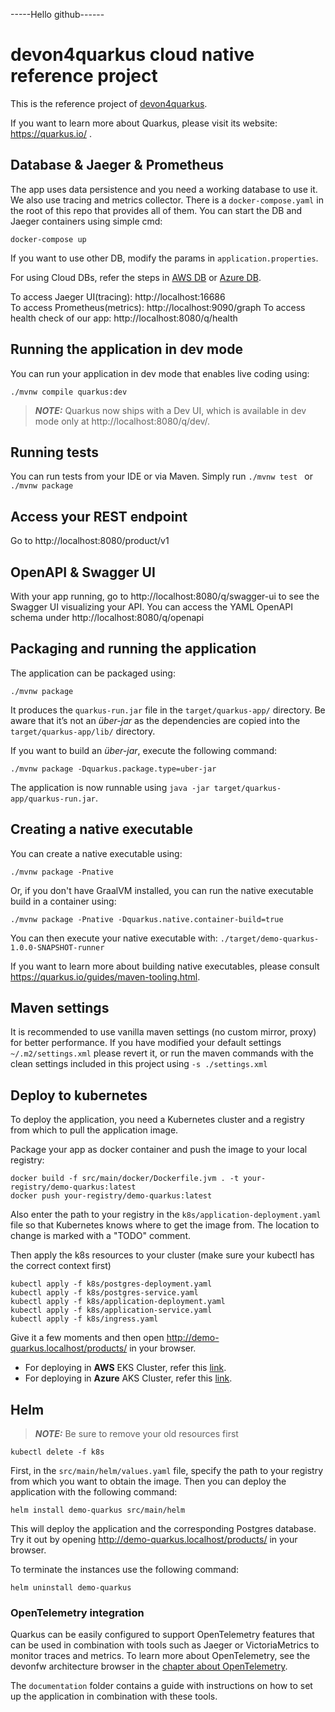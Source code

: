 -----Hello github------
# devon4quarkus cloud native reference project

This is the reference project of [devon4quarkus](https://github.com/devonfw/devon4quarkus).

If you want to learn more about Quarkus, please visit its website: https://quarkus.io/ .

## Database & Jaeger & Prometheus

The app uses data persistence and you need a working database to use it. We also use tracing and metrics collector.
There is a `docker-compose.yaml` in the root of this repo that provides all of them.
You can start the DB and Jaeger containers using simple cmd:
```
docker-compose up
```
If you want to use other DB, modify the params in `application.properties`. 

For using Cloud DBs, refer the steps in [AWS DB](https://github.com/devonfw-sample/devon4quarkus-reference/blob/master/documentation/aws-db-steps.asciidoc) or [Azure DB](https://github.com/devonfw-sample/devon4quarkus-reference/blob/master/documentation/azure-db-steps.asciidoc).

To access Jaeger UI(tracing): http://localhost:16686  
To access Prometheus(metrics): http://localhost:9090/graph
To access health check of our app: http://localhost:8080/q/health

## Running the application in dev mode

You can run your application in dev mode that enables live coding using:
```shell script
./mvnw compile quarkus:dev
```

> **_NOTE:_**  Quarkus now ships with a Dev UI, which is available in dev mode only at http://localhost:8080/q/dev/.

## Running tests

You can run tests from your IDE or via Maven. Simply run `./mvnw test ` or `./mvnw package`

## Access your REST endpoint

Go to http://localhost:8080/product/v1


## OpenAPI & Swagger UI

With your app running, go to http://localhost:8080/q/swagger-ui to see the Swagger UI visualizing your API. You can access the YAML OpenAPI schema under http://localhost:8080/q/openapi

## Packaging and running the application

The application can be packaged using:
```shell script
./mvnw package
```
It produces the `quarkus-run.jar` file in the `target/quarkus-app/` directory.
Be aware that it’s not an _über-jar_ as the dependencies are copied into the `target/quarkus-app/lib/` directory.

If you want to build an _über-jar_, execute the following command:
```shell script
./mvnw package -Dquarkus.package.type=uber-jar
```

The application is now runnable using `java -jar target/quarkus-app/quarkus-run.jar`.

## Creating a native executable

You can create a native executable using: 
```shell script
./mvnw package -Pnative
```

Or, if you don't have GraalVM installed, you can run the native executable build in a container using: 
```shell script
./mvnw package -Pnative -Dquarkus.native.container-build=true
```

You can then execute your native executable with: `./target/demo-quarkus-1.0.0-SNAPSHOT-runner`

If you want to learn more about building native executables, please consult https://quarkus.io/guides/maven-tooling.html.

## Maven settings

It is recommended to use vanilla maven settings (no custom mirror, proxy) for better performance. If you have modified your default settings `~/.m2/settings.xml` please revert it, or run the maven commands with the clean settings included in this project using  `-s ./settings.xml`

## Deploy to kubernetes

To deploy the application, you need a Kubernetes cluster and a registry from which to pull the application image.

Package your app as docker container and push the image to your local registry:

```shell
docker build -f src/main/docker/Dockerfile.jvm . -t your-registry/demo-quarkus:latest
docker push your-registry/demo-quarkus:latest
```

Also enter the path to your registry in the `k8s/application-deployment.yaml` file so that Kubernetes knows where to get the image from. The location to change is marked with a "TODO" comment.

Then apply the k8s resources to your cluster (make sure your kubectl has the correct context first)

```shell
kubectl apply -f k8s/postgres-deployment.yaml
kubectl apply -f k8s/postgres-service.yaml
kubectl apply -f k8s/application-deployment.yaml
kubectl apply -f k8s/application-service.yaml
kubectl apply -f k8s/ingress.yaml
```

Give it a few moments and then open http://demo-quarkus.localhost/products/ in your browser.

- For deploying in **AWS** EKS Cluster, refer this [link](https://github.com/devonfw-sample/devon4quarkus-reference/blob/master/documentation/aws-k8s-steps.asciidoc).
- For deploying in **Azure** AKS Cluster, refer this [link](https://github.com/devonfw-sample/devon4quarkus-reference/blob/master/documentation/azure-k8s-steps.asciidoc).

## Helm

> **_NOTE:_**  Be sure to remove your old resources first
```shell
kubectl delete -f k8s
```

First, in the `src/main/helm/values.yaml` file, specify the path to your registry from which you want to obtain the image.
Then you can deploy the application with the following command:

```shell
helm install demo-quarkus src/main/helm
```

This will deploy the application and the corresponding Postgres database.
Try it out by opening http://demo-quarkus.localhost/products/ in your browser.

To terminate the instances use the following command:
```shell
helm uninstall demo-quarkus
```

### OpenTelemetry integration

Quarkus can be easily configured to support OpenTelemetry features that can be used in combination with tools such as Jaeger or VictoriaMetrics to monitor traces and metrics.
To learn more about OpenTelemetry, see the devonfw architecture browser in the [chapter about OpenTelemetry](https://devonfw.com/website/pages/architectures/solutions/monitoring_openTelemetry/).

The `documentation` folder contains a guide with instructions on how to set up the application in combination with these tools.
